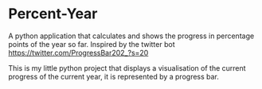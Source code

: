 # Percent-Year
A python application that calculates and shows the progress in percentage points of the year so far. Inspired by the twitter bot https://twitter.com/ProgressBar202_?s=20

This is my little python project that displays a visualisation of the current progress of the current year, it is represented by a progress bar.
